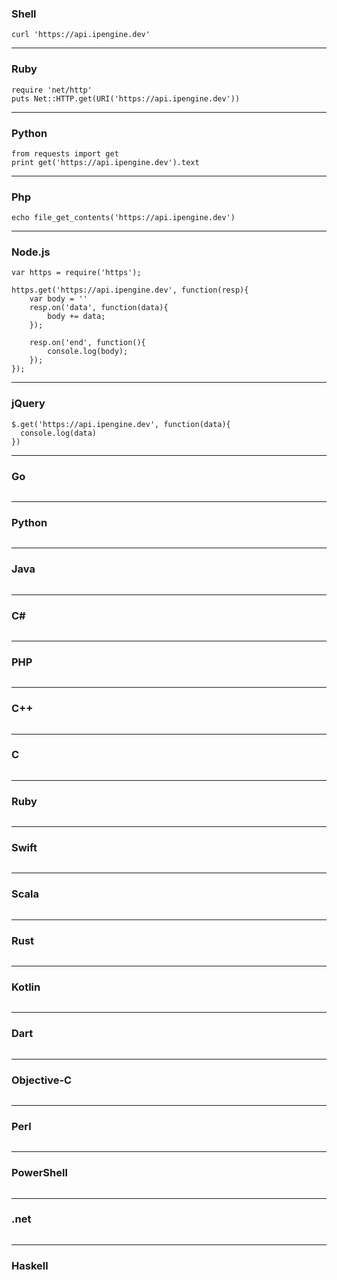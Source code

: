 ### Shell
```
curl 'https://api.ipengine.dev'
```

---

### Ruby
```
require 'net/http'
puts Net::HTTP.get(URI('https://api.ipengine.dev'))
```

---

### Python
```
from requests import get
print get('https://api.ipengine.dev').text
```

---

### Php
```
echo file_get_contents('https://api.ipengine.dev')
```

---

### Node.js
```
var https = require('https');

https.get('https://api.ipengine.dev', function(resp){
    var body = ''
    resp.on('data', function(data){
        body += data;
    });

    resp.on('end', function(){
        console.log(body);
    });
});
```

---

### jQuery
```
$.get('https://api.ipengine.dev', function(data){
  console.log(data)
})
```

---

### Go
```
```

---

### Python
```
```

---

### Java
```
```

---

### C#
```
```

---

### PHP
```
```

---

### C++
```
```

---

### C
```
```

---

### Ruby
```
```

---

### Swift
```
```

---

### Scala
```
```

---

### Rust
```
```

---

### Kotlin
```
```

---

### Dart
```
```

---

### Objective-C
```
```

---

### Perl
```
```

---

### PowerShell
```
```

---

### .net
```
```

---

### Haskell
```
```
